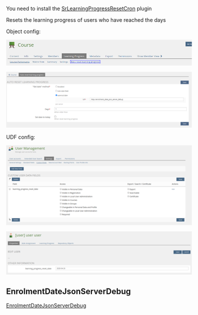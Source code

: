 You need to install the [SrLearningProgressResetCron](https://github.com/studer-raimann/SrLearningProgressResetCron) plugin

Resets the learning progress of users who have reached the days

Object config:

![Object config 1](../doc/images/object_config_1.png)

![Object config 2](../doc/images/object_config_2.png)

UDF config:

![UDF config 1](../doc/images/udf_config_1.png)

![UDF config 2](../doc/images/udf_config_2.png)

## EnrolmentDateJsonServerDebug

[EnrolmentDateJsonServerDebug](../EnrolmentDateJsonServerDebug/README.md)
